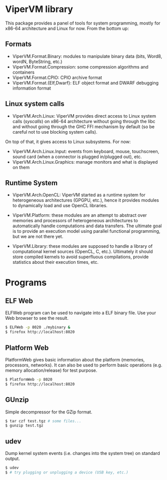 # ViperVM library

This package provides a panel of tools for system programming, mostly for
x86-64 architecture and Linux for now. From the bottom up:

## Formats

* ViperVM.Format.Binary: modules to manipulate binary data (bits, Word8, wordN,
  ByteString, etc.)
* ViperVM.Format.Compression: some compression algorithms and containers
* ViperVM.Format.CPIO: CPIO archive format
* ViperVM.Format.{Elf,Dwarf}: ELF object format and DWARF debugging information
  format

## Linux system calls

* ViperVM.Arch.Linux: ViperVM provides direct access to Linux system calls
  (*syscalls*) on x86-64 architecture without going through the libc and
  without going through the GHC FFI mechanism by default (so be careful not to
  use blocking system calls).

On top of that, it gives access to Linux subsystems. For now:

* ViperVM.Arch.Linux.Input: events from keyboard, mouse, touchscreen, sound
  card (when a connector is plugged in/plugged out), etc.
* ViperVM.Arch.Linux.Graphics: manage monitors and what is displayed on them

## Runtime System

* ViperVM.Arch.OpenCL: ViperVM started as a runtime system for heterogeneous
  architectures (GPGPU, etc.), hence it provides modules to dynamically load
  and use OpenCL libraries.

* ViperVM.Platform: these modules are an attempt to abstract over memories and
  processors of heterogeneous architectures to automatically handle
  computations and data transfers. The ultimate goal is to provide an execution
  model using parallel functional programming, but we are not there yet.

* ViperVM.Library: these modules are supposed to handle a library of
  computational kernel sources (OpenCL, C, etc.). Ultimately it should store
  compiled kernels to avoid superfluous compilations, provide statistics about
  their execution times, etc.

# Programs

## ELF Web

ELFWeb program can be used to navigate into a ELF binary file. Use your Web
browser to see the result.

```bash
$ ELFWeb -p 8020 ./mybinary &
$ firefox http://localhost:8020
```

## Platform Web

PlatformWeb gives basic information about the platform (memories, processors,
networks). It can also be used to perform basic operations (e.g. memory
allocation/release) for test purpose.

```bash
$ PlatformWeb -p 8020
$ firefox http://localhost:8020
```

## GUnzip

Simple decompressor for the GZip format.

```bash
$ tar czf test.tgz # some files...
$ gunzip test.tgz
```


## udev

Dump kernel system events (i.e. changes into the system tree) on standard output.

```bash
$ udev
$ # try plugging or unplugging a device (USB key, etc.)
```
